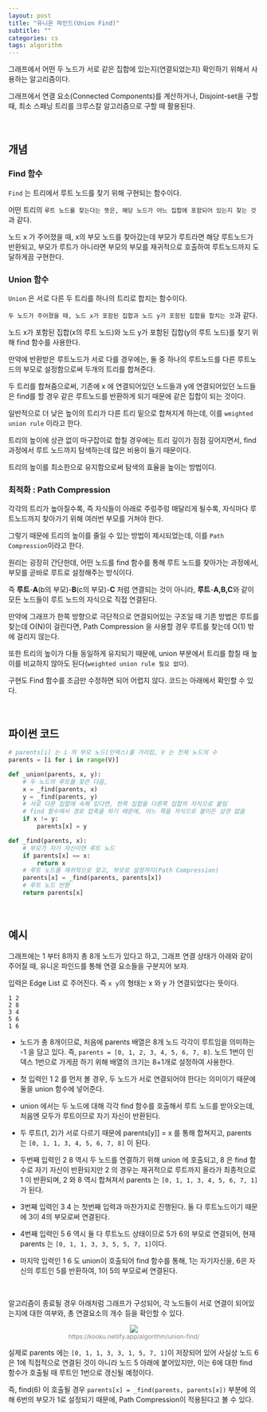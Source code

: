 ```yaml
---
layout: post
title: "유니온 파인드(Union Find)"
subtitle: ""
categories: cs
tags: algorithm
---
```


그래프에서 어떤 두 노드가 서로 같은 집합에 있는지(연결되었는지) 확인하기 위해서 사용하는 알고리즘이다.

그래프에서 연결 요소(Connected Components)를 계산하거나, Disjoint-set을 구할 때, 최소 스패닝 트리를 크루스칼 알고리즘으로 구할 때 활용된다.

<br>

## 개념

### Find 함수

```Find``` 는 트리에서 루트 노드를 찾기 위해 구현되는 함수이다.

어떤 트리의 ```루트 노드를 찾는다는 뜻은, 해당 노드가 어느 집합에 포함되어 있는지 찾는 것```과 같다.

노드 x 가 주어졌을 때, x의 부모 노드를 찾아갔는데 부모가 루트라면 해당 루트노드가 반환되고, 부모가 루트가 아니라면 부모의 부모를 재귀적으로 호출하여 루트노드까지 도달하게끔 구현한다.

### Union 함수

```Union``` 은 서로 다른 두 트리를 하나의 트리로 합치는 함수이다.

```두 노드가 주어졌을 때, 노드 x가 포함된 집합과 노드 y가 포함된 집합을 합치는 것```과 같다.

노드 x가 포함된 집합(x의 루트 노드)와 노드 y가 포함된 집합(y의 루트 노드)를 찾기 위해 find 함수를 사용한다.

만약에 반환받은 루트노드가 서로 다를 경우에는, 둘 중 하나의 루트노드를 다른 루트노드의 부모로 설정함으로써 두개의 트리를 합쳐준다.

두 트리를 합쳐줌으로써, 기존에 x 에 연결되어있던 노드들과 y에 연결되어있던 노드들은 find를 할 경우 같은 루트노드를 반환하게 되기 때문에 같은 집합이 되는 것이다.

일반적으로 더 낮은 높이의 트리가 다른 트리 밑으로 합쳐지게 하는데, 이를 ```weighted union rule``` 이라고 한다.

트리의 높이에 상관 없이 마구잡이로 합칠 경우에는 트리 깊이가 점점 깊어지면서, find 과정에서 루트 노드까지 탐색하는데 많은 비용이 들기 때문이다.

트리의 높이를 최소한으로 유지함으로써 탐색의 효율을 높이는 방법이다.

### 최적화 : Path Compression

각각의 트리가 높아질수록, 즉 자식들이 아래로 주렁주렁 매달리게 될수록, 자식마다 루트노드까지 찾아가기 위해 여러번 부모를 거쳐야 한다.

그렇기 때문에 트리의 높이를 줄일 수 있는 방법이 제시되었는데, 이를 ```Path Compression```이라고 한다.

원리는 굉장히 간단한데, 어떤 노드를 find 함수를 통해 루트 노드를 찾아가는 과정에서, 부모를 곧바로 루트로 설정해주는 방식이다.

즉 **루트**-**A**(b의 부모)-**B**(c의 부모)-**C** 처럼 연결되는 것이 아니라, **루트**-**A,B,C**와 같이 모든 노드들이 루트 노드의 자식으로 직접 연결된다.

만약에 그래프가 한쪽 방향으로 극단적으로 연결되어있는 구조일 때 기존 방법은 루트를 찾는데 O(N)이 걸린다면, Path Compression 을 사용할 경우 루트를 찾는데 O(1) 밖에 걸리지 않는다.

또한 트리의 높이가 다들 동일하게 유지되기 때문에, union 부분에서 트리를 합칠 때 높이를 비교하지 않아도 된다(```weighted union rule 필요 없다```).

구현도 Find 함수를 조금만 수정하면 되어 어렵지 않다. 코드는 아래에서 확인할 수 있다.

<br>

## 파이썬 코드

```python
# parents[i] 는 i 의 부모 노드(인덱스)를 가리킴, V 는 전체 노드의 수
parents = [i for i in range(V)]

def _union(parents, x, y):
    # 두 노드의 루트를 찾은 다음,
    x = _find(parents, x)
    y = _find(parents, y)
    # 서로 다른 집합에 속해 있다면, 한쪽 집합을 다른쪽 집합의 자식으로 붙임
    # find 함수에서 경로 압축을 하기 때문에, 어느 쪽을 자식으로 붙이든 상관 없음
    if x != y:
        parents[x] = y

def _find(parents, x):
    # 부모가 자기 자신이면 루트 노드
    if parents[x] == x:
        return x
    # 루트 노드를 재귀적으로 찾고, 부모로 설정까지(Path Compression)
    parents[x] = _find(parents, parents[x])
    # 루트 노드 반환
    return parents[x]
```

<br>

## 예시

그래프에는 1 부터 8까지 총 8개 노드가 있다고 하고, 그래프 연결 상태가 아래와 같이 주어질 때, 유니온 파인드를 통해 연결 요소들을 구분지어 보자.

입력은 Edge List 로 주어진다. 즉 ```x y```의 형태는 x 와 y 가 연결되었다는 뜻이다.

```
1 2
2 8
3 4
5 6
1 6
```

- 노드가 총 8개이므로, 처음에 parents 배열은 8개 노드 각각이 루트임을 의미하는 -1 을 담고 있다. 즉, ```parents = [0, 1, 2, 3, 4, 5, 6, 7, 8]```. 노드 1번이 인덱스 1번으로 가게끔 하기 위해 배열의 크기는 8+1개로 설정하여 사용한다.

- 첫 입력인 1 2 를 먼저 볼 경우, 두 노드가 서로 연결되어야 한다는 의미이기 때문에 둘을 union 함수에 넣어준다.

- union 에서는 두 노드에 대해 각각 find 함수를 호출해서 루트 노드를 받아오는데, 처음엔 모두가 루트이므로 자기 자신이 반환된다.

- 두 루트(1, 2)가 서로 다르기 때문에 parents[y]] = x 를 통해 합쳐지고, parents 는 ```[0, 1, 1, 3, 4, 5, 6, 7, 8]``` 이 된다.

- 두번째 입력인 2 8 역시 두 노드를 연결하기 위해 union 에 호출되고, 8 은 find 함수로 자기 자신이 반환되지만 2 의 경우는 재귀적으로 루트까지 올라가 최종적으로 1 이 반환되며, 2 와 8 역시 합쳐져서 parents 는 ```[0, 1, 1, 3, 4, 5, 6, 7, 1]```가 된다.

- 3번째 입력인 3 4 는 첫번째 입력과 마찬가지로 진행된다. 둘 다 루트노드이기 때문에 3이 4의 부모로써 연결된다.

- 4번째 입력인 5 6 역시 둘 다 루트노드 상태이므로 5가 6의 부모로 연결되어, 현재 parents 는 ```[0, 1, 1, 3, 3, 5, 5, 7, 1]```이다.

- 마지막 입력인 1 6 도 union이 호출되어 find 함수를 통해, 1는 자기자신을, 6은 자신의 루트인 5를 반환하여, 1이 5의 부모로써 연결된다. 

<br>

알고리즘이 종료될 경우 아래처럼 그래프가 구성되어, 각 노드들이 서로 연결이 되어있는지에 대한 여부와, 총 연결요소의 개수 등을 확인할 수 있다.

<figure style="display:block; text-align:center;">
  <img src="https://kooku.netlify.app/static/b1f67ff1955dc8089733c52d9fc7c132/fcda8/union-find-03.png">
  <figcaption style="text-align:center; font-size:12px; color:#808080">
    https://kooku.netlify.app/algorithm/union-find/
  </figcaption>
</figure>

실제로 parents 에는 ```[0, 1, 1, 3, 3, 1, 5, 7, 1]```이 저장되어 있어 사실상 노드 6은 1에 직접적으로 연결된 것이 아니라 노드 5 아래에 붙어있지만, 이는 6에 대한 find 함수가 호출될 때 루트인 1번으로 갱신될 예정이다.

즉, find(6) 이 호출될 경우 ```parents[x] = _find(parents, parents[x])``` 부분에 의해 6번의 부모가 1로 설정되기 때문에, Path Compression이 적용된다고 볼 수 있다.